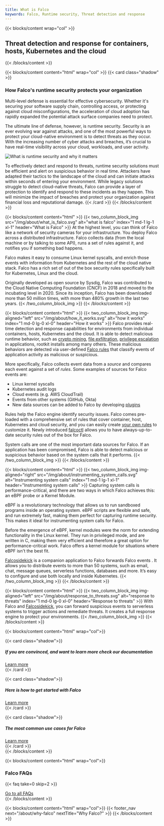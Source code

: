 ```yaml
---
title: What is Falco
keywords: Falco, Runtime security, Threat detection and response
---
```


{{< blocks/content wrap="col" >}}
  ## Threat detection and response for containers, hosts, Kubernetes and the cloud
{{< /blocks/content >}}

{{< blocks/content content="html" wrap="col" >}}
{{< card class="shadow" >}}
  ### How Falco's runtime security protects your organization

  Multi-level defense is essential for effective cybersecurity. Whether it's securing your software supply chain, controlling access, or protecting against cloud misconfigurations, the acceleration of cloud adoption has rapidly expanded the potential attack surface companies need to protect.

  The ultimate line of defense, however, is runtime security. Security is an ever evolving war against attacks, and one of the most powerful ways to protect your cloud-native environment is to detect threats as they occur. With the increasing number of cyber attacks and breaches, it’s crucial to have real-time visibility across your cloud, workloads, and user activity. 

  ![What is runtime security and why it matters](/img/about/runtime_security.svg#img-fit)

  To effectively detect and respond to threats, runtime security solutions must be efficient and alert on suspicious behavior in real time. Attackers have adapted their tactics to the landscape of the cloud and can initiate attacks within seconds of entering your environment. While legacy solutions struggle to detect cloud-native threats, Falco can provide a layer of protection to identify and respond to these incidents as they happen. This will minimize the impact of breaches and protect your organization against financial loss and reputational damage.
{{< /card >}}
{{< /blocks/content >}}

{{< blocks/content content="html" >}}
{{< two_column_block_img src="/img/about/what_is_falco.svg" alt="what is falco" index="1 md-1 lg-1 xl-1" header="What is Falco" >}}
  At the highest level, you can think of Falco like a network of security cameras for your infrastructure. You deploy Falco across a distributed infrastructure. Falco collects data (from the local machine or by talking to some API), runs a set of rules against it, and notifies you if something bad happens.

  Falco makes it easy to consume Linux kernel syscalls, and enrich those events with information from Kubernetes and the rest of the cloud native stack. Falco has a rich set of out of the box security rules specifically built for Kubernetes, Linux and the cloud.

  Originally developed as open source by Sysdig, Falco was contributed to the Cloud Native Computing Foundation (CNCF) in 2018 and moved to the incubating level in 2020. Since its inception, Falco has been downloaded more than 50 million times, with more than 480% growth in the last two years.
{{< /two_column_block_img >}}
{{< /blocks/content >}}

{{< blocks/content content="html" >}}
{{< two_column_block_img img-aligned="left" src="/img/about/how_it_works.svg" alt="how it works" index="1 md-0 lg-0 xl-0" header="How it works" >}}
  Falco provides real-time detection and response capabilities for environments from individual containers, hosts, Kubernetes and the cloud. It is able to detect malicious runtime behavior, such as [crypto mining](https://falco.org/blog/falco-detect-cryptomining/), [file exfiltration](https://falco.org/blog/sysflow-falco-sidekick/), [privilege escalation](https://sysdig.com/blog/mitre-privilege-escalation-falco/) in applications, rootkit installs among many others. These malicious behaviors are detected via user-defined [Falco rules](https://falco.org/docs/rules/) that classify events of application activity as malicious or suspicious.

  More specifically, Falco collects event data from a _source_ and compares each event against a set of _rules_. Some examples of sources for Falco events are:
  - Linux kernel syscalls
  - Kubernetes audit logs
  - Cloud events (e.g. AWS CloudTrail)
  - Events from other systems (GitHub, Okta)
  - New data sources can be added to Falco by developing [plugins](https://github.com/falcosecurity/plugins)
  
  Rules help the Falco engine identify security issues. Falco comes pre-loaded with a comprehensive set of rules that cover container, host, Kubernetes and cloud security, and you can easily create [your own rules](https://falco.org/docs/rules/appending/) to customize it. Newly introduced [falcoctl](https://falco.org/blog/falcoctl-install-manage-rules-plugins/) allows you to have always-up-to-date security rules out of the box for Falco.

  System calls are one of the most important data sources for Falco. If an application has been compromised, Falco is able to detect malicious or suspicious behavior based on the system calls that it performs.
{{< /two_column_block_img >}}
{{< /blocks/content >}}

{{< blocks/content content="html" >}}
{{< two_column_block_img img-aligned="right" src="/img/about/instrumenting_system_calls.svg" alt="Instrumenting system calls" index="1 md-1 lg-1 xl-1" header="Instrumenting system calls" >}}
  Capturing system calls is performance-critical, and there are two ways in which Falco achieves this: an eBPF probe or a Kernel Module.

  eBPF is a revolutionary technology that allows us to run sandboxed programs inside an operating system. eBPF scripts are flexible and safe, and run extremely fast, making them perfect for capturing runtime security. This makes it ideal for instrumenting system calls for Falco.

  Before the emergence of eBPF, kernel modules were the norm for extending functionality in the Linux kernel. They run in privileged mode, and are written in C, making them very efficient and therefore a great option for performance-critical work. Falco offers a kernel module for situations where eBPF isn't the best fit.

  [Falcosidekick](https://github.com/falcosecurity/falcosidekick) is a companion application to Falco  forwards Falco events . It allows you to distribute events to more than 50 systems, such as email, chat, message queues, serverless functions, databases and more. It’s easy to configure and use both locally and inside Kubernetes.
{{< /two_column_block_img >}}
{{< /blocks/content >}}

{{< blocks/content content="html" >}}
{{< two_column_block_img img-aligned="left" src="/img/about/response_to_threats.svg" alt="response to threats" index="1 md-0 lg-0 xl-0" header="Response to threats" >}}
  With Falco and [Falcosidekick](https://github.com/falcosecurity/falcosidekick), you can forward suspicious events to serverless systems to trigger actions and remediate threats. It creates a full response engine to protect your environments.
{{< /two_column_block_img >}}
{{< /blocks/content >}}

{{< blocks/content content="html" wrap="col">}}
<div class=" grid-1 grid-lg-3 gap-4">
  {{< card class="shadow">}}
  <div class="d-flex flex-column h-100 align-items-start">
    <h5 class="font-weight-normal flex-grow-1">If you are convinced, and want to learn more check our documentation</h5>
    <a href="/docs/" class="btn btn-primary mt-4">Learn more</a>
  </div>
  {{< /card >}}

  {{< card class="shadow">}}
  <div class="d-flex flex-column h-100 align-items-start">
    <h5 class="font-weight-normal flex-grow-1">Here is how to get started with Falco</h5>
    <a href="/docs/getting-started/" class="btn btn-primary mt-4">Learn more</a>
  </div>
  {{< /card >}}

  {{< card class="shadow">}}
  <div class="d-flex flex-column h-100 align-items-start">
    <h5 class="font-weight-normal flex-grow-1">The most common use cases for Falco</h5>
    <a href="/about/use-cases/" class="btn btn-primary mt-4">Learn more</a>
  </div>
  {{< /card >}}
</div>
{{< /blocks/content >}}

{{< blocks/content content="html" wrap="col">}}
  <h3 class="mb-3">Falco FAQs</h3>

  {{< faq take=0 skip=2 >}}

  <div class="text-center mt-5">
    <a href="/about/faq/" class="text-center btn btn-primary btn-lg">Go to all FAQs</a>
  </div>
{{< /blocks/content >}}

<!-- TODO: uncomment this section when the redesign is ready -->
<!-- {{< blocks/content content="html" wrap="col">}}
{{< feedback >}}
{{< /blocks/content >}} -->

{{< blocks/content content="html" wrap="col">}}
{{< footer_nav next="/about/why-falco" nextTitle="Why Falco?" >}}
{{< /blocks/content >}}
